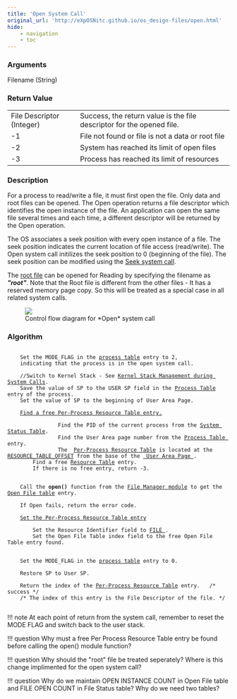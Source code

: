 ```yaml
---
title: 'Open System Call'
original_url: 'http://eXpOSNitc.github.io/os_design-files/open.html'
hide:
    - navigation
    - toc
---
```


### Arguments
Filename (String) 


### Return Value

|  |  |
| --- | --- |
| File Descriptor (Integer) | Success, the return value is the file descriptor for the opened file.  |
| -1 | File not found or file is not a data or root file |
| -2 | System has reached its limit of open files |
| -3 | Process has reached its limit of resources |


### Description
For a process to read/write a file, it must first open the file. Only data and root files can be opened. The Open operation returns a file descriptor which identifies the open instance of the file. An application can open the same file several times and each time, a different descriptor will be returned by the Open operation. 

The OS associates a seek position with every open instance of a file. The seek position indicates the current location of file access (read/write). The Open system call initilizes the seek position to 0 (beginning of the file). The seek position can be modified using the [Seek system call](seek.html).


The [root file](disk_ds.html#root_file) can be opened for Reading by specifying the filename as  ***"root"***. Note that the Root file is different from the other files - It has a reserved memory page copy. So this will be treated as a special case in all related system calls. 


   
<figure>
	<img src="https://exposnitc.github.io/img/roadmap/open.png">
	<figcaption>Control flow diagram for *Open* system call</figcaption>
</figure>

  
  

### Algorithm

<pre><code>
	Set the MODE_FLAG in the <a href="process_table.html" target="_blank">process table</a> entry to 2, 
	indicating that the process is in the open system call.

	//Switch to Kernel Stack - See <a href="stack_smcall.html" target="_blank">Kernel Stack Management during System Calls</a>. 
	Save the value of SP to the USER SP field in the <a href="process_table.html" target="_blank">Process Table</a> entry of the process.
	Set the value of SP to the beginning of User Area Page.

 	<a data-toggle="collapse"   href="#collapse5b">Find a free Per-Process Resource Table entry.</a> <div id="collapse5b" class="panel-collapse collapse">
                Find the PID of the current process from the <a href="./mem_ds.html#ss_table" target="_blank">System Status Table</a>.
                Find the User Area page number from the <a href="process_table.html" target="_blank">Process Table </a>entry.
                The  <a href="../os_design-files/process_table.html#per_process_table" target="_blank">Per-Process Resource Table</a> is located at the  <a href="../support_tools-files/constants.html" target="_blank">RESOURCE_TABLE_OFFSET</a> from the base of the <a href="./process_table.html#user_area" target="_blank"> User Area Page </a>.              
		Find a free <a href="process_table.html#per_process_table" target="_blank">Resource Table</a> entry.&nbsp;&nbsp;
		If there is no free entry, return -3.  </div>
 
	Call the <b>open()</b> function from the <a href="../os_modules/Module_3.html" target="_blank">File Manager module</a> to get the <a href="../os_design-files/mem_ds.html#file_table" target="_blank">Open File table</a> entry.
		
	If Open fails, return the error code.

 	<a data-toggle="collapse"   href="#collapse6">Set the Per-Process Resource Table entry</a>             <div id="collapse6" class="panel-collapse collapse">
		Set the Resource Identifier field to <a href="../support_tools-files/constants.html" target="_blank">FILE </a>. 
		Set the Open File Table index field to the free Open File Table entry found.	     </div>

	Set the MODE_FLAG in the <a href="process_table.html" target="_blank">process table</a> entry to 0.

	Restore SP to User SP.

	Return the index of the <a href="process_table.html#per_process_table" target="_blank">Per-Process Resource Table</a> entry. &nbsp;&nbsp;/* success */
	/* The index of this entry is the File Descriptor of the file. */

</code></pre> 


!!! note
	At each point of return from the system call, remember to reset the MODE FLAG and switch back to the user stack.
  

!!! question
	Why must a free Per Process Resource Table entry be found before calling the open() module function?

!!! question
	Why should the "root" file be treated seperately? Where is this change implimented for the open system call?


!!! question 
	Why do we maintain OPEN INSTANCE COUNT in Open File table and FILE OPEN COUNT in File Status table? Why do we need two tables?












































